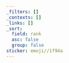 ```yaml
---
_filters: []
_contexts: []
_links: []
_sort:
  field: rank
  asc: false
  group: false
sticker: emoji//1f94a
---
```

